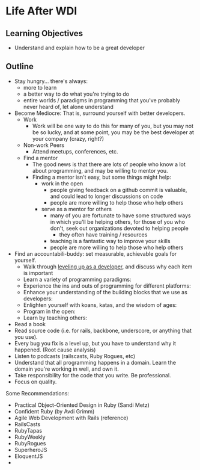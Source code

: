# Life After WDI

## Learning Objectives

* Understand and explain how to be a great developer


## Outline

* Stay hungry... there's always:
	* more to learn
	* a better way to do what you're trying to do
	* entire worlds / paradigms in programming that you've probably never heard of, let alone understand
* Become Mediocre: That is, surround yourself with better developers.
	* Work
		* Work will be one way to do this for many of you, but you may not be so lucky, and at some point, you may be the best developer at your company (crazy, right?)
	* Non-work Peers
		* Attend meetups, conferences, etc.
	* Find a mentor
		* The good news is that there are lots of people who know a lot about programming, and may be willing to mentor you.
		* Finding a mentor isn't easy, but some things might help:
		  * work in the open
		  	* people giving feedback on a github commit is valuable, and could lead to longer discussions on code
		  	* people are more willing to help those who help others
		  * serve as a mentor for others
		    * many of you are fortunate to have some structured ways in which you'll be helping others, for those of you who don't, seek out organizations devoted to helping people
		    	* they often have training / resources
		    * teaching is a fantastic way to improve your skills
		  	* people are more willing to help those who help others
* Find an accountabili-buddy: set measurable, achievable goals for yourself.
	* Walk through [leveling up as a developer](http://jasonrudolph.com/blog/2011/08/09/programming-achievements-how-to-level-up-as-a-developer/), and discuss why each item is important
	* Learn a variety of programming paradigms:
	* Experience the ins and outs of programming for different platforms:
	* Enhance your understanding of the building blocks that we use as developers:
	* Enlighten yourself with koans, katas, and the wisdom of ages:
	* Program in the open:
	* Learn by teaching others:
* Read a book
* Read source code (i.e. for rails, backbone, underscore, or anything that you use).
* Every bug you fix is a level up, but you have to understand why it happened. (Root cause analysis)
* Listen to podcasts (railscasts, Ruby Rogues, etc)
* Understand that all programming happens in a domain. Learn the domain you're working in well, and own it.
* Take responsibility for the code that you write. Be professional.
* Focus on quality.


Some Recommendations:

* Practical Object-Oriented Design in Ruby (Sandi Metz)
* Confident Ruby (by Avdi Grimm)
* Agile Web Development with Rails (reference)
* RailsCasts
* RubyTapas
* RubyWeekly
* RubyRogues
* SuperheroJS
* EloquentJS
*
